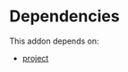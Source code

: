 # Dependencies

This addon depends on:

- [project](https://github.com/bringout/oca-ocb-project/tree/5bbf7d0517a5706a48472bdf6a077a4467d11869/odoo-bringout-oca-ocb-project)
